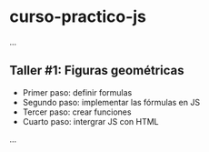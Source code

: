 # curso-practico-js

...
## Taller #1: Figuras geométricas

- Primer paso: definir formulas
- Segundo paso: implementar las fórmulas en JS
- Tercer paso: crear funciones
- Cuarto paso: intergrar JS con HTML

...